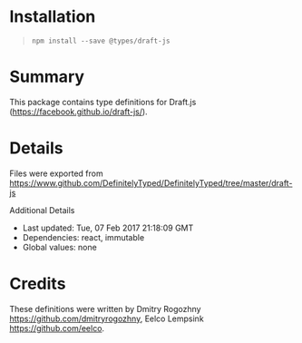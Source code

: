 # Installation
> `npm install --save @types/draft-js`

# Summary
This package contains type definitions for Draft.js (https://facebook.github.io/draft-js/).

# Details
Files were exported from https://www.github.com/DefinitelyTyped/DefinitelyTyped/tree/master/draft-js

Additional Details
 * Last updated: Tue, 07 Feb 2017 21:18:09 GMT
 * Dependencies: react, immutable
 * Global values: none

# Credits
These definitions were written by Dmitry Rogozhny <https://github.com/dmitryrogozhny>, Eelco Lempsink <https://github.com/eelco>.
